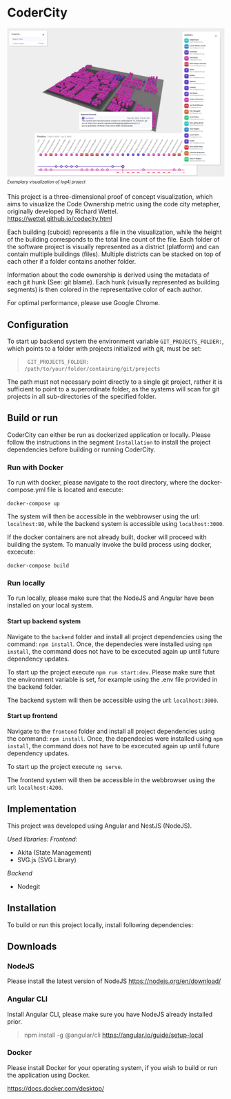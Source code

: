 # CoderCity

![ScreenShot](codercity.png)
<sub><sup>*Exemplary visualization of log4j project*</sub></sup>

This project is a three-dimensional proof of concept visualization, which aims to visualize the Code Ownership metric using the code city metapher, originally developed by Richard Wettel. https://wettel.github.io/codecity.html

Each building (cuboid) represents a file in the visualization, while the height of the building corresponds to the total line count of the file. Each folder of the software project is visually represented as a district (platform) and can contain multiple buildings (files). Multiple districts can be stacked on top of each other if a folder contains another folder.

Information about the code ownership is derived using the metadata of each git hunk (See: git blame). Each hunk (visually represented as building segments) is then colored in the representative color of each author.

For optimal performance, please use Google Chrome.

## Configuration
To start up backend system the environment variable `GIT_PROJECTS_FOLDER:`, which points to a folder with projects initialized with git, must be set:

>      GIT_PROJECTS_FOLDER: /path/to/your/folder/containing/git/projects

The path must not necessary point directly to a single git project, rather it is sufficient to point to a superordinate folder, as the systems will scan for git projects in all sub-directories of the specified folder.
## Build or run
CoderCity can either be run as dockerized application or locally. Please follow the instructions in the segment `Installation` to install the project dependencies before building or running CoderCity.

### Run with Docker
To run with docker, please navigate to the root directory, where the docker-compose.yml file is located and execute:

`docker-compose up`

The system will then be accessible in the webbrowser using the url: `localhost:80`, while the backend system is accessible using `localhost:3000`.

If the docker containers are not already built, docker will proceed with building the system. To manually invoke the build process using docker, excecute:

`docker-compose build`

### Run locally
To run locally, please make sure that the NodeJS and Angular have been installed on your local system.

#### Start up backend system
Navigate to the `backend` folder and install all project dependencies using the command: `npm install`. Once, the dependecies were installed using `npm install`, the command does not have to be excecuted again up until future dependency updates.

To start up the project execute `npm run start:dev`. Please make sure that the environment variable is set, for example using the .env file provided in the backend folder.

The backend system will then be accessible using the url: `localhost:3000`.
#### Start up frontend
Navigate to the `frontend` folder and install all project dependencies using the command: `npm install`. Once, the dependecies were installed using `npm install`, the command does not have to be excecuted again up until future dependency updates.

To start up the project execute `ng serve`.

The frontend system will then be accessible in the webbrowser using the url: `localhost:4200`.
## Implementation
This project was developed using Angular and NestJS (NodeJS).

*Used libraries:*
*Frontend:*
* Akita (State Management)
* SVG.js (SVG Library)

*Backend*
* Nodegit

## Installation
To build or run this project locally, install following dependencies:

## Downloads

### NodeJS
Please install the latest version of NodeJS
https://nodejs.org/en/download/

### Angular CLI
Install Angular CLI, please make sure you have NodeJS already installed prior.
> npm install -g @angular/cli
https://angular.io/guide/setup-local

### Docker
Please install Docker for your operating system, if you wish to build or run the application using Docker.

https://docs.docker.com/desktop/
